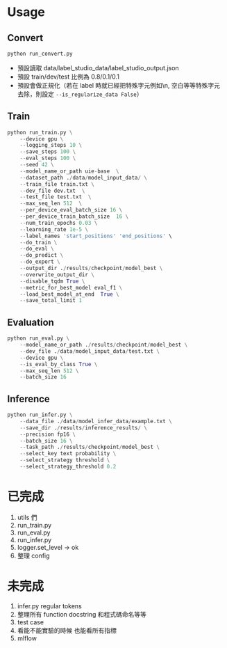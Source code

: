 # Usage

## Convert

``` python
python run_convert.py 
```
- 預設讀取 data/label_studio_data/label_studio_output.json
- 預設 train/dev/test 比例為 0.8/0.1/0.1
- 預設會做正規化（若在 label 時就已經把特殊字元例如\n, 空白等等特殊字元去除，則設定 `--is_regularize_data False`）

## Train

``` python
python run_train.py \
    --device gpu \
    --logging_steps 10 \
    --save_steps 100 \
    --eval_steps 100 \
    --seed 42 \
    --model_name_or_path uie-base  \
    --dataset_path ./data/model_input_data/ \
    --train_file train.txt \
    --dev_file dev.txt  \
    --test_file test.txt  \
    --max_seq_len 512  \
    --per_device_eval_batch_size 16 \
    --per_device_train_batch_size  16 \
    --num_train_epochs 0.03 \
    --learning_rate 1e-5 \
    --label_names 'start_positions' 'end_positions' \
    --do_train \
    --do_eval \
    --do_predict \
    --do_export \
    --output_dir ./results/checkpoint/model_best \
    --overwrite_output_dir \
    --disable_tqdm True \
    --metric_for_best_model eval_f1 \
    --load_best_model_at_end  True \
    --save_total_limit 1
```

## Evaluation

``` python
python run_eval.py \
    --model_name_or_path ./results/checkpoint/model_best \
    --dev_file ./data/model_input_data/test.txt \
    --device gpu \
    --is_eval_by_class True \
    --max_seq_len 512 \
    --batch_size 16 
```

## Inference

``` python
python run_infer.py \
    --data_file ./data/model_infer_data/example.txt \
    --save_dir ./results/inference_results/ \
    --precision fp16 \
    --batch_size 16 \
    --task_path ./results/checkpoint/model_best \
    --select_key text probability \
    --select_strategy threshold \
    --select_strategy_threshold 0.2 
```


# 已完成

1. utils 們
2. run_train.py
3. run_eval.py
4. run_infer.py
5. logger.set_level -> ok
6. 整理 config

# 未完成

1. infer.py regular tokens
2. 整理所有 function docstring 和程式碼命名等等
3. test case
4. 看能不能實驗的時候 也能看所有指標
5. mlflow



